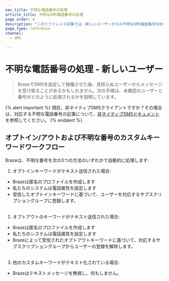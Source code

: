 ```yaml
---
nav_title: 不明な電話番号の処理
article_title: 不明なSMS電話番号の処理
page_order: 4
description: "このリファレンス記事では、新しいユーザーからの不明なSMS電話番号をBrazeがどのように処理するかについて説明します。"
page_type: reference
channel:
  - SMS
  
---
```


# 不明な電話番号の処理 - 新しいユーザー

> BrazeでSMSを設定して稼働させた後、見知らぬユーザーからメッセージを受け取ることがあるかもしれません。次の手順は、未確認のユーザーと番号がどのように処理されるかを説明しています。

{% alert important %}
現在、非ネイティブSMSクライアントですか？その場合は、対応する不明な電話番号の記事について、[非ネイティブSMSドキュメント](/docs/user_guide/message_building_by_channel/sms/non_native/)を参照してください。
{% endalert %}

## オプトイン/アウトおよび不明な番号のカスタムキーワードワークフロー

Brazeは、不明な番号を次の3つの方法のいずれかで自動的に処理します:

1. オプトインキーワードがテキスト送信された場合:
  * Brazeは匿名のプロファイルを作成します
  * 私たちのシステムは電話属性を設定します
  * 受信したオプトインキーワードに基づいて、ユーザーを対応するサブスクリプショングループに登録します。<br><br>
2. オプトアウトのキーワードがテキスト送信された場合:
  * Brazeは匿名のプロファイルを作成します
  * 私たちのシステムは電話属性を設定します
  * Brazeによって受信されたオプトアウトキーワードに基づいて、対応するサブスクリプショングループからユーザーの登録を解除します。<br><br>
3. 他のカスタムキーワードがテキスト化されている場合:
  * Brazeはテキストメッセージを無視し、何もしません。

[ualink]: {{site.baseurl}}/api/objects_filters/user_alias_object/
[telink]: {{site.baseurl}}/api/endpoints/user_data/post_user_track/
[uaolink]: {{site.baseurl}}/api/objects_filters/user_attributes_object/
[e.164]: https://en.wikipedia.org/wiki/E.164